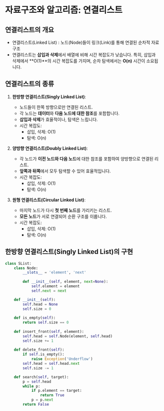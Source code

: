 # 자료구조와 알고리즘: 연결리스트

## 연결리스트의 개요
- 연결리스트(Linked List) : 노드(Node)들이 링크(Link)를 통해 연결된 순차적 자료구조
- 연결리스트는 **삽입과 삭제**에서 배열에 비해 시간 복잡도가 낮습니다. 특히, 삽입과 삭제에서 **O(1)**의 시간 복잡도를 가지며, 순차 탐색에서는 **O(n)** 시간이 소요됩니다.

## 연결리스트의 종류
1. **한방향 연결리스트(Singly Linked List)**:
   - 노드들이 한쪽 방향으로만 연결된 리스트.
   - 각 노드는 **데이터**와 **다음 노드에 대한 참조**를 포함합니다.
   - **삽입과 삭제**가 효율적이나, 탐색은 느립니다.
   - 시간 복잡도:
     - 삽입, 삭제: O(1)
     - 탐색: O(n)

2. **양방향 연결리스트(Doubly Linked List)**:
   - 각 노드가 **이전 노드와 다음 노드**에 대한 참조를 포함하여 양방향으로 연결된 리스트.
   - **앞쪽과 뒤쪽**에서 모두 탐색할 수 있어 효율적입니다.
   - 시간 복잡도:
     - 삽입, 삭제: O(1)
     - 탐색: O(n)

3. **원형 연결리스트(Circular Linked List)**:
   - 마지막 노드가 다시 **첫 번째 노드**를 가리키는 리스트.
   - **모든 노드**가 서로 연결되어 순환 구조를 이룹니다.
   - 시간 복잡도:
     - 삽입, 삭제: O(1)
     - 탐색: O(n)

## 한방향 연결리스트(Singly Linked List)의 구현
```python
class SList:
    class Node:
        __slots__ = 'element', 'next'
        
        def __init__(self, element, next=None):
            self.element = element
            self.next = next

    def __init__(self):
        self.head = None
        self.size = 0
    
    def is_empty(self):
        return self.size == 0
    
    def insert_front(self, element):
        self.head = self.Node(element, self.head)
        self.size += 1
    
    def delete_front(self):
        if self.is_empty():
            raise Exception('Underflow')
        self.head = self.head.next
        self.size -= 1

    def search(self, target):
        p = self.head
        while p:
            if p.element == target:
                return True
            p = p.next
        return False
